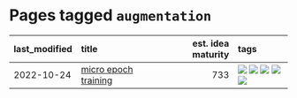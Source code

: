 # Pages tagged `augmentation`

|last_modified|title|est. idea maturity|tags
|:---|:---|---:|:---|
|2022-10-24|[micro epoch training](../micro-epoch.md)|733|[![](https://img.shields.io/badge/tag-augmentation-e3be61)](../tags/augmentation.md) [![](https://img.shields.io/badge/tag-dataset-d82abc)](../tags/dataset.md) [![](https://img.shields.io/badge/tag-heuristics-e9b626)](../tags/heuristics.md) [![](https://img.shields.io/badge/tag-tooling-eac1b9)](../tags/tooling.md) [![](https://img.shields.io/badge/tag-training-a4124b)](../tags/training.md)|